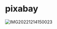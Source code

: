 # pixabay

![IMG20221214150023](https://user-images.githubusercontent.com/108392662/207559052-44c00bca-f8aa-43e4-b03e-0b29c530ee01.jpg)
